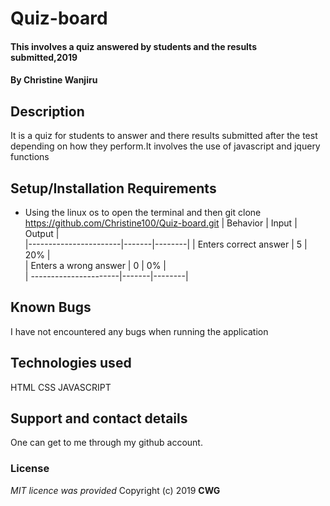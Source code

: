 # Quiz-board
#### This involves a quiz answered by students and the results submitted,2019
#### By **Christine Wanjiru**
## Description
It is a quiz for students to answer and there results submitted after the test depending on how they perform.It involves the use of javascript and jquery functions
## Setup/Installation Requirements
* Using the linux os to open the terminal and then git clone https://github.com/Christine100/Quiz-board.git
| Behavior              | Input | Output |   
|-----------------------|-------|--------|
| Enters correct answer | 5     | 20%    |   
| Enters a wrong answer | 0     | 0%     |      
| ----------------------|-------|--------|        
## Known Bugs
I have not encountered any bugs when running the application
## Technologies used
HTML
CSS
JAVASCRIPT
## Support and contact details
One can get to me through my github account.
### License
*MIT licence was provided*
Copyright (c) 2019 **CWG**

